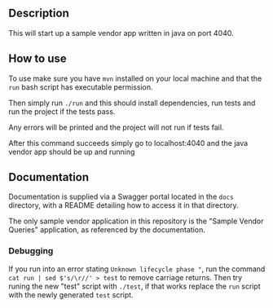 ## Description

This will start up a sample vendor app written in java on port 4040.

## How to use

To use make sure you have `mvn` installed on your local machine and that the `run` bash script has executable permission.

Then simply run `./run` and this should install dependencies, run tests and run the project if the tests pass.

Any errors will be printed and the project will not run if tests fail.

After this command succeeds simply go to localhost:4040 and the java vendor app should be up and running

## Documentation
Documentation is supplied via a Swagger portal located in the `docs` directory, with a README detailing how to access it in that directory.

The only sample vendor application in this repository is the "Sample Vendor Queries" application, as referenced by the documentation.

### Debugging
If you run into an error stating `Unknown lifecycle phase "`, run the command `cat run | sed $'s/\r//' > test` to remove carriage returns. 
Then try runing the new "test" script with `./test`, if that works replace the `run` script with the newly generated `test` script.